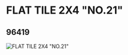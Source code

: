 # FLAT TILE 2X4 "NO.21"
## 96419
![FLAT TILE 2X4 "NO.21"](https://lc-www-live-s.legocdn.com/media/bricks/5/2/4625627.jpg)